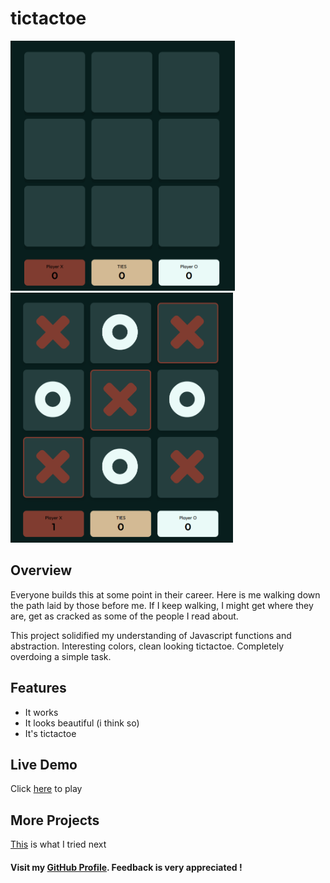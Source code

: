 # tictactoe

<img src="assets/img1.png" height=400px>
<img src="assets/img2.png" height=400px>

## Overview
Everyone builds this at some point in their career. Here is me walking down the path laid by those before me. If I keep walking, I might get where they are, get as cracked as some of the people I read about.

This project solidified my understanding of Javascript functions and abstraction. Interesting colors, clean looking tictactoe. Completely overdoing a simple task.

## Features

- It works
- It looks beautiful (i think so)
- It's tictactoe

## Live Demo

Click [here](https://omkharade.github.io/odin-tictactoe/) to play

## More Projects

[This](https://github.com/OmKharade/odin-library) is what I tried next

#### Visit my [GitHub Profile](https://github.com/OmKharade). Feedback is very appreciated !

